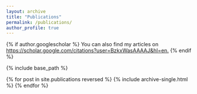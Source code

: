 ```yaml
---
layout: archive
title: "Publications"
permalink: /publications/
author_profile: true
---
```


{% if author.googlescholar %}
  You can also find my articles on <u><a href="{{author.googlescholar}}">https://scholar.google.com/citations?user=BzkxWasAAAAJ&hl=en</a>.</u>
{% endif %}

{% include base_path %}

{% for post in site.publications reversed %}
  {% include archive-single.html %}
{% endfor %}
